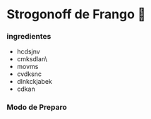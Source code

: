 # Strogonoff de Frango :chicken: 

### ingredientes

- hcdsjnv
- cmksdlan\
-  movms
- cvdksnc
-  dlnkckjabek
- cdkan



### Modo de Preparo



